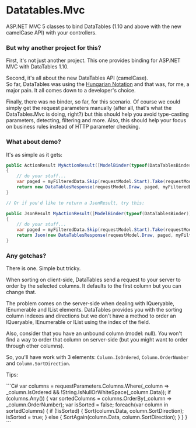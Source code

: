 <h1>Datatables.Mvc</h1>
<p>
	ASP.NET MVC 5 classes to bind DataTables (1.10 and above with the new camelCase API) with your controllers.
</p>
<h3>But why another project for this?</h3>
<p>
	First, it's not just another project. This one provides binding for ASP.NET MVC with DataTables 1.10.
</p>
<p>
	Second, it's all about the new DataTables API (camelCase).<br />
	So far, DataTables was using the <a href='http://en.wikipedia.org/wiki/Hungarian_notation'>Hungarian Notation</a> and that was, for me, a major pain. It all comes down to a developer's choice.
</p>
<p>
	Finally, there was no binder, so far, for this scenario. 
	Of course we could simply get the request parameters manually (after all, that's what the DataTables.Mvc is doing, right?) but this should help you avoid type-casting parameters, detecting, filtering and more. 
	Also, this should help your focus on business rules instead of HTTP parameter checking.
</p>
<h3>What about demo?</h3>
<p>
	It's as simple as it gets:
</p>

```C#
public ActionResult MyActionResult([ModelBinder(typeof(DataTablesBinder)] IDataTablesRequest requestModel)
{
    // do your stuff...
	var paged = myFilteredData.Skip(requestModel.Start).Take(requestModel.Length);
    return new DataTablesResponse(requestModel.Draw, paged, myFilteredData.Count(), myOriginalDataSet.Count());
}

// Or if you'd like to return a JsonResult, try this:

public JsonResult MyActionResult([ModelBinder(typeof(DataTablesBinder)] IDataTablesRequest requestModel)
{
    // do your stuff...
	var paged = myFilteredData.Skip(requestModel.Start).Take(requestModel.Length);
	return Json(new DataTablesResponse(requestModel.Draw, paged, myFilteredData.Count(), myOriginalDataSet.Count()));
}
```
<h3>Any gotchas?</h3>
<p>
	There is one. Simple but tricky.
</p>
<p>
	When sorting on client-side, DataTables send a request to your server to order by the selected columns. It defaults to the first column but you can change that.<br />
</p>
<p>
	The problem comes on the server-side when dealing with IQueryable, IEnumerable and IList elements.
	DataTables provides you with the sorting column indexes and directions but we don't have a method to order an IQueryable, IEnumerable or IList using the index of the field.
</p>
<p>
	Also, consider that you have an unbound column (model: null). You won't find a way to order that column on server-side (but you might want to order through other columns).
</p>
<p>
	So, you'll have work with 3 elements: <code>Column.IsOrdered</code>, <code>Column.OrderNumber</code> and <code>Column.SortDirection</code>.
</p>
<p>
	Tips:
</p>
```C#
var columns = requestParameters.Columns.Where(_column => _column.IsOrdered && !String.IsNullOrWhiteSpace(_column.Data));
if (columns.Any())
{
    var sortedColumns = columns.OrderBy(_column => _column.OrderNumber);
    var isSorted = false;
    foreach(var column in sortedColumns)
    {
        if (!isSorted) { Sort(column.Data, column.SortDirection); isSorted = true; }
        else { SortAgain(column.Data, column.SortDirection); }
    }
}
```